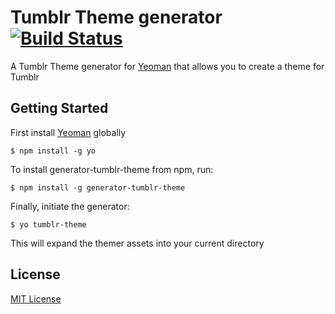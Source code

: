 # Tumblr Theme generator [![Build Status](https://secure.travis-ci.org/ffffranklin/generator-tumblr-theme.png?branch=master)](https://travis-ci.org/ffffranklin/generator-tumblr-theme)

A Tumblr Theme generator for [Yeoman](http://yeoman.io) that allows you to create a theme for Tumblr 


## Getting Started

First install [Yeoman](http://yeoman.io) globally  

```
$ npm install -g yo
```


To install generator-tumblr-theme from npm, run:

```
$ npm install -g generator-tumblr-theme
```

Finally, initiate the generator:

```
$ yo tumblr-theme
```

This will expand the themer assets into your current directory 


## License

[MIT License](http://en.wikipedia.org/wiki/MIT_License)
